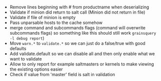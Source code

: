 * Remove lines beginning with # from productname when deserializing
* Validate if minion did return to salt call (Minion did not return in file)
* Validate if file of minion is empty
* Pass unparsable hosts to the cache somehow
* merge command and subcommands flags (command will overwrite subcommands flags)
  so something like this should still work `grainsquery -l debug report`)
* Move `warn.*` to `validate.*` so we can just do a false/true with good
  defaults
* Add validate.default so we can disable all and then only enable what we want
  to validate
* Allow to only report for example saltmasters or kernels to make viewing the
  existing options easier
* Check if value from 'master' field is salt in validation 
